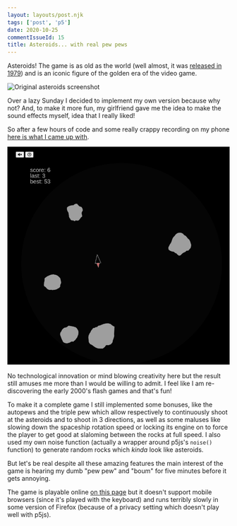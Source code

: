 ```yaml
---
layout: layouts/post.njk
tags: ['post', 'p5']
date: 2020-10-25
commentIssueId: 15
title: Asteroids... with real pew pews
---
```


Asteroids! The game is as old as the world (well almost, it was [released in 1979](<https://en.wikipedia.org/wiki/Asteroids_(video_game)>)) and is an iconic figure of the golden era of the video game.

![Original asteroids screenshot](https://upload.wikimedia.org/wikipedia/en/1/13/Asteroi1.png)

Over a lazy Sunday I decided to implement my own version because why not? And, to make it more fun, my girlfriend gave me the idea to make the sound effects myself, idea that I really liked!

So after a few hours of code and some really crappy recording on my phone [here is what I came up with](https://asteroides.statox.fr/?utm_campaign=blog).

![My own asteroids version screenshot](./asteroids.png)

No technological innovation or mind blowing creativity here but the result still amuses me more than I would be willing to admit. I feel like I am re-discovering the early 2000's flash games and that's fun!

To make it a complete game I still implemented some bonuses, like the autopews and the triple pew which allow respectively to continuously shoot at the asteroids and to shoot in 3 directions, as well as some maluses like slowing down the spaceship rotation speed or locking its engine on to force the player to get good at slaloming between the rocks at full speed. I also used my own noise function (actually a wrapper around p5js's `noise()` function) to generate random rocks which _kinda_ look like asteroids.

But let's be real despite all these amazing features the main interest of the game is hearing my dumb "pew pew" and "boum" for five minutes before it gets annoying.

The game is playable online [on this page](https://asteroides.statox.fr/?utm_campaign=blog) but it doesn't support mobile browsers (since it's played with the keyboard) and runs terribly slowly in some version of Firefox (because of a privacy setting which doesn't play well with p5js).
